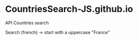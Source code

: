 # CountriesSearch-JS.github.io
API Countries search 

Search (french) -> start with a uppercase "France"
